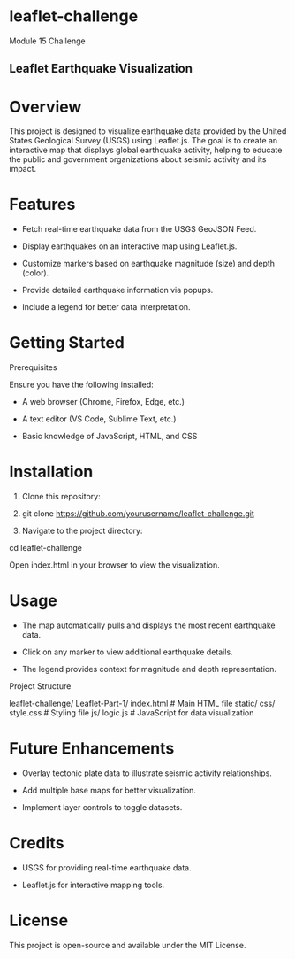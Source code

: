 # leaflet-challenge
Module 15 Challenge

## Leaflet Earthquake Visualization

# Overview

This project is designed to visualize earthquake data provided by the United States Geological Survey (USGS) using Leaflet.js. The goal is to create an interactive map that displays global earthquake activity, helping to educate the public and government organizations about seismic activity and its impact.

# Features

- Fetch real-time earthquake data from the USGS GeoJSON Feed.

- Display earthquakes on an interactive map using Leaflet.js.

- Customize markers based on earthquake magnitude (size) and depth (color).

- Provide detailed earthquake information via popups.

- Include a legend for better data interpretation.

# Getting Started

Prerequisites

Ensure you have the following installed:

- A web browser (Chrome, Firefox, Edge, etc.)

- A text editor (VS Code, Sublime Text, etc.)

- Basic knowledge of JavaScript, HTML, and CSS

# Installation

1. Clone this repository:

2. git clone https://github.com/yourusername/leaflet-challenge.git

3. Navigate to the project directory:

cd leaflet-challenge

Open index.html in your browser to view the visualization.

# Usage

- The map automatically pulls and displays the most recent earthquake data.

- Click on any marker to view additional earthquake details.

- The legend provides context for magnitude and depth representation.

Project Structure

leaflet-challenge/
Leaflet-Part-1/
index.html        # Main HTML file
static/
 css/
style.css # Styling file
js/
logic.js  # JavaScript for data visualization


# Future Enhancements

- Overlay tectonic plate data to illustrate seismic activity relationships.

- Add multiple base maps for better visualization.

- Implement layer controls to toggle datasets.

# Credits

- USGS for providing real-time earthquake data.

- Leaflet.js for interactive mapping tools.

# License

This project is open-source and available under the MIT License.